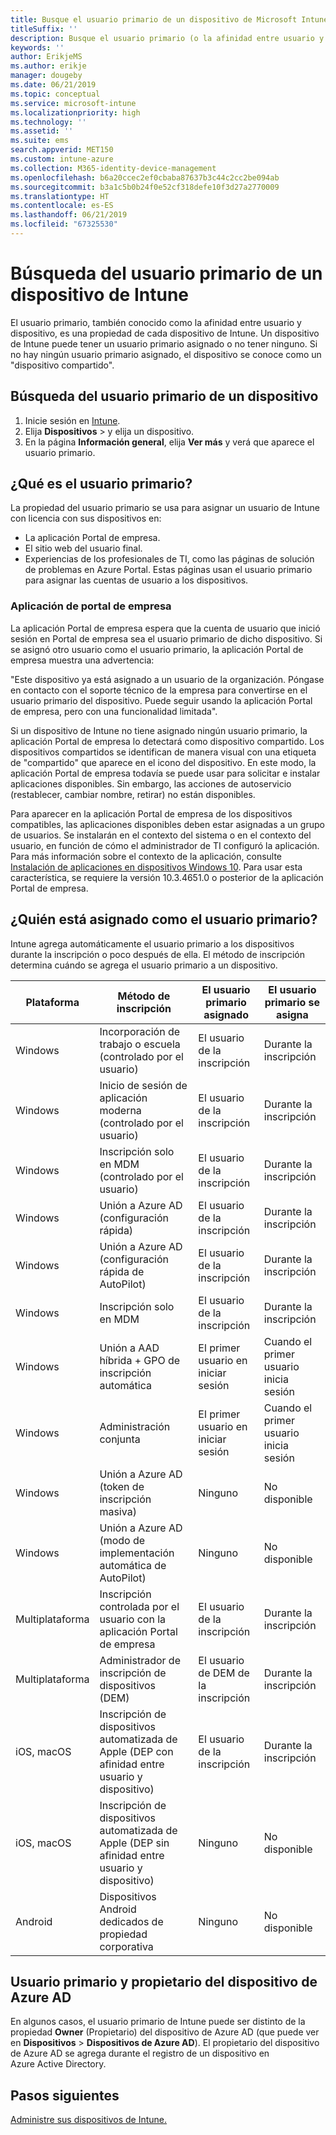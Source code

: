 ```yaml
---
title: Busque el usuario primario de un dispositivo de Microsoft Intune.
titleSuffix: ''
description: Busque el usuario primario (o la afinidad entre usuario y dispositivo) de un dispositivo de Intune.
keywords: ''
author: ErikjeMS
ms.author: erikje
manager: dougeby
ms.date: 06/21/2019
ms.topic: conceptual
ms.service: microsoft-intune
ms.localizationpriority: high
ms.technology: ''
ms.assetid: ''
ms.suite: ems
search.appverid: MET150
ms.custom: intune-azure
ms.collection: M365-identity-device-management
ms.openlocfilehash: b6a20ccec2ef0cbaba87637b3c44c2cc2be094ab
ms.sourcegitcommit: b3a1c5b0b24f0e52cf318defe10f3d27a2770009
ms.translationtype: HT
ms.contentlocale: es-ES
ms.lasthandoff: 06/21/2019
ms.locfileid: "67325530"
---
```

# <a name="find-the-primary-user-of-an-intune-device"></a>Búsqueda del usuario primario de un dispositivo de Intune

El usuario primario, también conocido como la afinidad entre usuario y dispositivo, es una propiedad de cada dispositivo de Intune. Un dispositivo de Intune puede tener un usuario primario asignado o no tener ninguno. Si no hay ningún usuario primario asignado, el dispositivo se conoce como un "dispositivo compartido".

## <a name="how-to-find-a-devices-primary-user"></a>Búsqueda del usuario primario de un dispositivo

1. Inicie sesión en [Intune](https://go.microsoft.com/fwlink/?linkid=2090973).
2. Elija **Dispositivos** > y elija un dispositivo.
3. En la página **Información general**, elija **Ver más** y verá que aparece el usuario primario.

## <a name="what-is-the-primary-user"></a>¿Qué es el usuario primario?
La propiedad del usuario primario se usa para asignar un usuario de Intune con licencia con sus dispositivos en:
- La aplicación Portal de empresa.
- El sitio web del usuario final.
- Experiencias de los profesionales de TI, como las páginas de solución de problemas en Azure Portal. Estas páginas usan el usuario primario para asignar las cuentas de usuario a los dispositivos.    

### <a name="company-portal-app"></a>Aplicación de portal de empresa
La aplicación Portal de empresa espera que la cuenta de usuario que inició sesión en Portal de empresa sea el usuario primario de dicho dispositivo. Si se asignó otro usuario como el usuario primario, la aplicación Portal de empresa muestra una advertencia:

"Este dispositivo ya está asignado a un usuario de la organización. Póngase en contacto con el soporte técnico de la empresa para convertirse en el usuario primario del dispositivo. Puede seguir usando la aplicación Portal de empresa, pero con una funcionalidad limitada".

Si un dispositivo de Intune no tiene asignado ningún usuario primario, la aplicación Portal de empresa lo detectará como dispositivo compartido. Los dispositivos compartidos se identifican de manera visual con una etiqueta de "compartido" que aparece en el icono del dispositivo. En este modo, la aplicación Portal de empresa todavía se puede usar para solicitar e instalar aplicaciones disponibles. Sin embargo, las acciones de autoservicio (restablecer, cambiar nombre, retirar) no están disponibles.  

Para aparecer en la aplicación Portal de empresa de los dispositivos compatibles, las aplicaciones disponibles deben estar asignadas a un grupo de usuarios. Se instalarán en el contexto del sistema o en el contexto del usuario, en función de cómo el administrador de TI configuró la aplicación. Para más información sobre el contexto de la aplicación, consulte [Instalación de aplicaciones en dispositivos Windows 10](apps-windows-10-app-deploy.md#installing-apps-on-windows-10-devices). Para usar esta característica, se requiere la versión 10.3.4651.0 o posterior de la aplicación Portal de empresa.


## <a name="who-is-assigned-as-the-primary-user"></a>¿Quién está asignado como el usuario primario?
Intune agrega automáticamente el usuario primario a los dispositivos durante la inscripción o poco después de ella. El método de inscripción determina cuándo se agrega el usuario primario a un dispositivo.

| Plataforma | Método de inscripción | El usuario primario asignado | El usuario primario se asigna |
| ---- | ---- | ---- | ---- |
| Windows | Incorporación de trabajo o escuela (controlado por el usuario) | El usuario de la inscripción | Durante la inscripción |   
| Windows | Inicio de sesión de aplicación moderna (controlado por el usuario) | El usuario de la inscripción | Durante la inscripción | 
| Windows | Inscripción solo en MDM (controlado por el usuario) | El usuario de la inscripción | Durante la inscripción | 
| Windows | Unión a Azure AD (configuración rápida) | El usuario de la inscripción | Durante la inscripción | 
| Windows | Unión a Azure AD (configuración rápida de AutoPilot) | El usuario de la inscripción | Durante la inscripción | 
| Windows | Inscripción solo en MDM | El usuario de la inscripción | Durante la inscripción | 
| Windows | Unión a AAD híbrida + GPO de inscripción automática | El primer usuario en iniciar sesión | Cuando el primer usuario inicia sesión | 
| Windows | Administración conjunta | El primer usuario en iniciar sesión | Cuando el primer usuario inicia sesión | 
| Windows | Unión a Azure AD (token de inscripción masiva) | Ninguno | No disponible | 
| Windows | Unión a Azure AD (modo de implementación automática de AutoPilot) | Ninguno | No disponible | 
| Multiplataforma | Inscripción controlada por el usuario con la aplicación Portal de empresa | El usuario de la inscripción | Durante la inscripción |
| Multiplataforma | Administrador de inscripción de dispositivos (DEM) | El usuario de DEM de la inscripción | Durante la inscripción |
| iOS, macOS | Inscripción de dispositivos automatizada de Apple (DEP con afinidad entre usuario y dispositivo) | El usuario de la inscripción | Durante la inscripción |
| iOS, macOS | Inscripción de dispositivos automatizada de Apple (DEP sin afinidad entre usuario y dispositivo) | Ninguno | No disponible |
| Android | Dispositivos Android dedicados de propiedad corporativa | Ninguno | No disponible |

## <a name="primary-user-and-azure-ad-device-owner"></a>Usuario primario y propietario del dispositivo de Azure AD
En algunos casos, el usuario primario de Intune puede ser distinto de la propiedad **Owner** (Propietario) del dispositivo de Azure AD (que puede ver en **Dispositivos** > **Dispositivos de Azure AD**). El propietario del dispositivo de Azure AD se agrega durante el registro de un dispositivo en Azure Active Directory.

## <a name="next-steps"></a>Pasos siguientes
[Administre sus dispositivos de Intune.](device-management.md)
